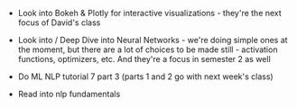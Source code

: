 - Look into Bokeh & Plotly for interactive visualizations - they're the next focus of David's class

- Look into / Deep Dive into Neural Networks - we're doing simple ones at the moment, but there are a lot of choices to be made still - activation functions, optimizers, etc. And they're a focus in semester 2 as well

- Do ML NLP tutorial 7 part 3 (parts 1 and 2 go with next week's class) 
- Read into nlp fundamentals 



